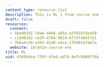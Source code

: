 ```yaml
---
content_type: resource-list
description: This is RL 1 from course one
draft: false
resources:
  content:
  - 5be00191-7da6-44bb-a95e-b3f8197ded50
  - c1dd03d2-ce29-4784-9024-bf15fa0417e1
  - 7b6a4c39-e392-41d0-a4ce-17b99147de7a
  website: ibrahim-course-one
title: RL
uid: d360bdea-7f0f-47e6-ad7d-8efc9900ffda
---
```

